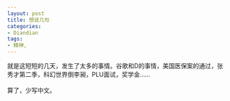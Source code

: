 ```yaml
---
layout: post
title: 想说几句
categories:
- Diandian
tags:
- 精神, 
---
```

就是这短短的几天，发生了太多的事情。谷歌和D的事情，美国医保案的通过，张秀才第二季，科幻世界倒李昶，PLU面试，奖学金……
<br />
<br />算了，少写中文。